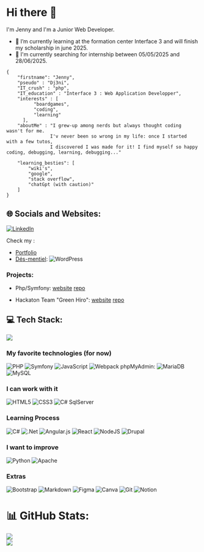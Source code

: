 # Hi there 👋

I'm Jenny and I'm a Junior Web Developer. 
- 🌱 I’m currently learning at the formation center Interface 3 and will finish my scholarship in june 2025.
- 🔭 I'm currently searching for internship between 05/05/2025 and 28/06/2025.

```
{
    "firstname": "Jenny",
    "pseudo" : "Dj3ni",
    "IT_crush" : "php",
    "IT_education" : "Interface 3 : Web Application Developper",
    "interests" : [
          "boardgames",
          "coding",
          "learning"
      ],
    "aboutMe" : "I grew-up among nerds but always thought coding wasn't for me.
                I'v never been so wrong in my life: once I started with a few tutos,
                I discovered I was made for it! I find myself so happy coding, debugging, learning, debugging..."

    "learning_besties": [
        "wiki's",
        "google",
        "stack overflow",
        "chatGpt (with caution)"
    ]
}

```

## 🌐 Socials and Websites:
[![LinkedIn](https://img.shields.io/badge/LinkedIn-%230077B5.svg?logo=linkedin&logoColor=white)](https://linkedin.com/in/https://www.linkedin.com/in/jenny-fernandez-garcia/) 

Check my : 
- [Portfolio](https://if3.projets/wad/24/jenny)
- [Dés-mentiel](https://desmentiel.be): ![WordPress](https://img.shields.io/badge/WordPress-%23117AC9.svg?style=plastic&logo=WordPress&logoColor=white)

### Projects:
- Php/Symfony:
  [website](http://wad02.interface3.be/)
  [repo](https://github.com/Dj3ni/I3_ProjetSymphony)

- Hackaton Team "Green Hiro":
  [website](http://wad02.interface3.be/)
  [repo](https://github.com/Dj3ni/Hackaton)

## 💻 Tech Stack:
![](https://github-readme-stats.vercel.app/api?username=Dj3ni&theme=dark&hide_border=false&include_all_commits=true&count_private=true)
### My favorite technologies (for now)
![PHP](https://img.shields.io/badge/php-%23777BB4.svg?style=plastic&logo=php&logoColor=white) ![Symfony](https://img.shields.io/badge/symfony-%23000000.svg?style=plastic&logo=symfony&logoColor=white) 
![JavaScript](https://img.shields.io/badge/javascript-%23323330.svg?style=plastic&logo=javascript&logoColor=%23F7DF1E)
![Webpack](https://img.shields.io/badge/webpack-%238DD6F9.svg?style=plastic&logo=webpack&logoColor=black)
phpMyAdmin: ![MariaDB](https://img.shields.io/badge/MariaDB-003545?style=plastic&logo=mariadb&logoColor=white) ![MySQL](https://img.shields.io/badge/mysql-4479A1.svg?style=plastic&logo=mysql&logoColor=white)

### I can work with it
![HTML5](https://img.shields.io/badge/html5-%23E34F26.svg?style=plastic&logo=html5&logoColor=white)
![CSS3](https://img.shields.io/badge/css3-%231572B6.svg?style=plastic&logo=css3&logoColor=white)
![C#](https://img.shields.io/badge/c%23-%23239120.svg?style=plastic&logo=csharp&logoColor=white)
SqlServer

### Learning Process
![C#](https://img.shields.io/badge/c%23-%23239120.svg?style=plastic&logo=csharp&logoColor=white)
![.Net](https://img.shields.io/badge/.NET-5C2D91?style=plastic&logo=.net&logoColor=white)
![Angular.js](https://img.shields.io/badge/angular.js-%23E23237.svg?style=plastic&logo=angularjs&logoColor=white)
![React](https://img.shields.io/badge/react-%2320232a.svg?style=plastic&logo=react&logoColor=%2361DAFB)
![NodeJS](https://img.shields.io/badge/node.js-6DA55F?style=plastic&logo=node.js&logoColor=white)
![Drupal](https://img.shields.io/badge/drupal-%230678BE.svg?style=plastic&logo=drupal&logoColor=white)

### I want to improve
![Python](https://img.shields.io/badge/python-3670A0?style=plastic&logo=python&logoColor=ffdd54)
![Apache](https://img.shields.io/badge/apache-%23D42029.svg?style=plastic&logo=apache&logoColor=white)
### Extras
![Bootstrap](https://img.shields.io/badge/bootstrap-%238511FA.svg?style=plastic&logo=bootstrap&logoColor=white)
![Markdown](https://img.shields.io/badge/markdown-%23000000.svg?style=plastic&logo=markdown&logoColor=white)
![Figma](https://img.shields.io/badge/figma-%23F24E1E.svg?style=plastic&logo=figma&logoColor=white) 
![Canva](https://img.shields.io/badge/Canva-%2300C4CC.svg?style=plastic&logo=Canva&logoColor=white) 
![Git](https://img.shields.io/badge/git-%23F05033.svg?style=plastic&logo=git&logoColor=white)
![Notion](https://img.shields.io/badge/Notion-%23000000.svg?style=plastic&logo=notion&logoColor=white)

# 📊 GitHub Stats:

![](https://github-readme-streak-stats.herokuapp.com/?user=Dj3ni&theme=dark&hide_border=false)<br/>
![](https://github-readme-stats.vercel.app/api/top-langs/?username=Dj3ni&theme=dark&hide_border=false&include_all_commits=true&count_private=true&layout=compact)


<!-- Proudly created with GPRM ( https://gprm.itsvg.in ) -->
<!--
**Dj3ni/Dj3ni** is a ✨ _special_ ✨ repository because its `README.md` (this file) appears on your GitHub profile.

Here are some ideas to get you started:

- 🔭 I’m currently working on ...
- 🌱 I’m currently learning ...
- 👯 I’m looking to collaborate on ...
- 🤔 I’m looking for help with ...
- 💬 Ask me about ...
- 📫 How to reach me: ...
- 😄 Pronouns: ...
- ⚡ Fun fact: ...
-->
